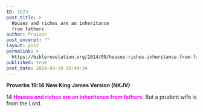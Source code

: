 ```yaml
---
ID: 1623
post_title: >
  Houses and riches are an inheritance
  from fathers
author: Praison
post_excerpt: ""
layout: post
permalink: >
  https://biblerevelation.org/2014/09/houses-riches-inheritance-from-fathers/
published: true
post_date: 2014-09-19 10:44:34
---
```

<strong>Proverbs 19:14</strong>
<strong> New King James Version (NKJV)</strong>

14 <span style="color: #ff00ff;"><strong>Houses and riches are an inheritance from fathers</strong></span>,
But a prudent wife is from the Lord.